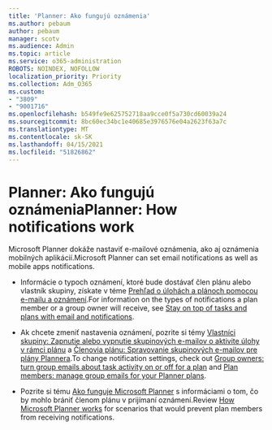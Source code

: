 ```yaml
---
title: 'Planner: Ako fungujú oznámenia'
ms.author: pebaum
author: pebaum
manager: scotv
ms.audience: Admin
ms.topic: article
ms.service: o365-administration
ROBOTS: NOINDEX, NOFOLLOW
localization_priority: Priority
ms.collection: Adm_O365
ms.custom:
- "3809"
- "9001716"
ms.openlocfilehash: b549fe9e625752718aa9cce0f5a730cd60039a24
ms.sourcegitcommit: 8bc60ec34bc1e40685e3976576e04a2623f63a7c
ms.translationtype: MT
ms.contentlocale: sk-SK
ms.lasthandoff: 04/15/2021
ms.locfileid: "51826862"
---
```

# <a name="planner-how-notifications-work"></a><span data-ttu-id="b339f-102">Planner: Ako fungujú oznámenia</span><span class="sxs-lookup"><span data-stu-id="b339f-102">Planner: How notifications work</span></span>

<span data-ttu-id="b339f-103">Microsoft Planner dokáže nastaviť e-mailové oznámenia, ako aj oznámenia mobilných aplikácií.</span><span class="sxs-lookup"><span data-stu-id="b339f-103">Microsoft Planner can set email notifications as well as mobile apps notifications.</span></span>

- <span data-ttu-id="b339f-104">Informácie o typoch oznámení, ktoré bude dostávať člen plánu alebo vlastník skupiny, získate v téme [Prehľad o úlohách a plánoch pomocou e-mailu a oznámení](https://support.office.com/article/Stay-on-top-of-tasks-and-plans-with-email-and-notifications-cce223d6-b0ae-43cf-a080-266e2414a859).</span><span class="sxs-lookup"><span data-stu-id="b339f-104">For information on the types of notifications a plan member or a group owner will receive, see [Stay on top of tasks and plans with email and notifications](https://support.office.com/article/Stay-on-top-of-tasks-and-plans-with-email-and-notifications-cce223d6-b0ae-43cf-a080-266e2414a859).</span></span>

- <span data-ttu-id="b339f-105">Ak chcete zmeniť nastavenia oznámení, pozrite si témy [Vlastníci skupiny: Zapnutie alebo vypnutie skupinových e-mailov o aktivite úlohy v rámci plánu](https://support.office.com/article/group-owners-turn-group-emails-about-task-activity-on-or-off-for-a-plan-f1b0d681-2aa6-4ce5-9703-4614607d4cd0) a [Členovia plánu: Spravovanie skupinových e-mailov pre plány Plannera](https://support.office.com/article/plan-members-manage-group-emails-for-your-planner-plans-46f989a0-a34d-4db9-993b-dd596af7a5d2).</span><span class="sxs-lookup"><span data-stu-id="b339f-105">To change notification settings, check out [Group owners: turn group emails about task activity on or off for a plan](https://support.office.com/article/group-owners-turn-group-emails-about-task-activity-on-or-off-for-a-plan-f1b0d681-2aa6-4ce5-9703-4614607d4cd0) and [Plan members: manage group emails for your Planner plans](https://support.office.com/article/plan-members-manage-group-emails-for-your-planner-plans-46f989a0-a34d-4db9-993b-dd596af7a5d2).</span></span>

- <span data-ttu-id="b339f-106">Pozrite si tému [Ako funguje Microsoft Planner](https://techcommunity.microsoft.com/t5/planner-blog/how-microsoft-planner-works/ba-p/1214736#M703) s informáciami o tom, čo by mohlo brániť členom plánu v prijímaní oznámení.</span><span class="sxs-lookup"><span data-stu-id="b339f-106">Review [How Microsoft Planner works](https://techcommunity.microsoft.com/t5/planner-blog/how-microsoft-planner-works/ba-p/1214736#M703) for scenarios that would prevent plan members from receiving notifications.</span></span>
